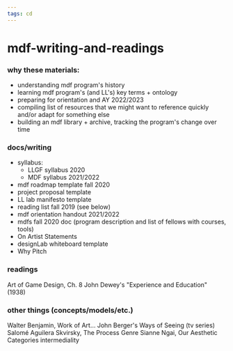 ```yaml
---
tags: cd
---
```


# mdf-writing-and-readings

### why these materials:
* understanding mdf program's history
* learning mdf program's (and LL's) key terms + ontology
* preparing for orientation and AY 2022/2023
* compiling list of resources that we might want to reference quickly and/or adapt for something else
* building an mdf library + archive, tracking the program's change over time

### docs/writing

* syllabus:
    * LLGF syllabus 2020
    * MDF syllabus 2021/2022
* mdf roadmap template fall 2020
* project proposal template
* LL lab manifesto template
* reading list fall 2019 (see below)
* mdf orientation handout 2021/2022
* mdfs fall 2020 doc (program description and list of fellows with courses, tools)
* On Artist Statements
* designLab whiteboard template
* Why Pitch


### readings

Art of Game Design, Ch. 8
John Dewey's "Experience and Education" (1938)


### other things (concepts/models/etc.)
Walter Benjamin, Work of Art...
John Berger's Ways of Seeing (tv series)
Salomé Aguilera Skvirsky, The Process Genre
Sianne Ngai, Our Aesthetic Categories
intermediality





